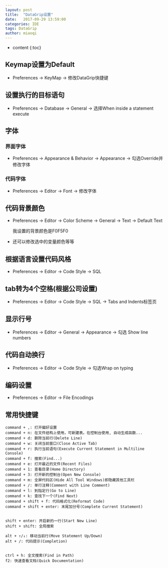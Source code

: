 ```yaml
---
layout: post
title:  "DataGrip设置"
date:   2017-09-29 13:59:00
categories: IDE
tags: DataGrip
author: miaoqi
---
```


* content
{:toc}

## Keymap设置为Default   

* Preferences -> KeyMap -> 修改DataGrip快捷键

## 设置执行的目标语句

* Preferences -> Database -> General -> 选择When inside a statement execute

## 字体
    
### 界面字体

* Preferences -> Appearance & Behavior -> Appearance -> 勾选Override并修改字体
    
### 代码字体

* Preferences -> Editor -> Font -> 修改字体
    
## 代码背景颜色

* Preferences -> Editor -> Color Scheme -> General -> Text -> Default Text

    我设置的背景颜色是F0F5F0

* 还可以修改选中的变量颜色等等
    
## 根据语言设置代码风格

* Preferences -> Editor -> Code Style -> SQL
    
## tab转为4个空格(根据公司设置)	
* Preferences -> Editor -> Code Style -> SQL -> Tabs and Indents标签页

## 显示行号

* Preferences -> Editor -> General -> Appearance -> 勾选 Show line numbers

## 代码自动换行

* Preferences -> Editor -> Code Style -> 勾选Wrap on typing

## 编码设置

* Preferences -> Editor -> File Encodings
    
## 常用快捷键

    command + ,: 打开偏好设置
    command + n: 在文件结构上使用，可新建表。在控制台使用, 自动生成函数...
    command + d: 删除当前行(Delete Line)
    command + w: 关闭当前窗口(Close Active Tab)
    command + r: 执行当前语句(Execute Current Statement in Multiline Console)
    command + f: 搜索(Find...)
    command + e: 打开最近的文件(Recent Files)
    command + 1: 查看目录(Home Directory)
    command + 3: 打开新的控制台(Open New Console)
    command + m: 全屏代码区(Hide All Tool Windows)即隐藏其他工具栏
    command + /: 单行注释(Comment with Line Comment)
    command + l: 到指定行(Go to Line)
    command + k: 查找下一个(Find Next)
    command + shift + f: 代码格式化(Reformat Code)
    command + shift + enter: 末尾加分号(Complete Current Statement)
    
    
    shift + enter: 开启新的一行(Start New Line)
    shift + shift: 全局搜索
    
    alt + ↑/↓: 移动当前行(Move Statement Up/Down)
    alt + /: 代码提示(Completion)
    
    
    ctrl + h: 全文搜索(Find in Path)
    f2: 快速查看文档(Quick Documentation)

    
    
    
    
    
    
    